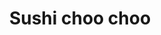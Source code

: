 ---
layout: place
title: "Sushi choo choo"
permalink: /texas/houston/sushi-choo-choo.html
stateAbbr: TX
stateName: Texas
cityName: Houston
place_id: ChIJ1xMqWszRQIYR2U6mYqnByCE
photos:
  - name: >-
      places/ChIJ1xMqWszRQIYR2U6mYqnByCE/photos/AeeoHcLr3URpnmpN9TWaeGVdJYIBwoYlYa2b01Bvs5ZPfo-1VzWx5YD1jniOrgDTtilKjmcmts39s6ITxeyDbCw-qoF4LfIymhStqU0_Yf46GXuP07mfJyWdV6hl92Y14mex3MkP0dMsHtyvfAnWclHc8Y0d55YQVOV71rdBnhJVLGZ_Cy4cdwfwRl3ZFyOynSB2hYcZpvskabDJFh7fOnoWAxvjQuGycQbuNJ9qe2tJyGwnX9F_JPfPW979bp7fkCNheI1uLQxksbmrahVlsEGBAy568j-WQcjZccuJxHVlRqmx6u5RqqE9Y3-QxltiVcAB6f3NIZT5HSXt7aQZgqjVRb1zRzrNCnCgL6lTP7J7xxJJIgs4iJnNoCNDdYY--LbrJtz5vdoF13N6x3_cXFo22kQupDH9OPNd5fFkhG2sCDFSrAun
    widthPx: 4000
    heightPx: 1824
    authorAttributions:
      - displayName: Anthony Spadafora
        uri: https://maps.google.com/maps/contrib/115674511468700919487
        photoUri: >-
          https://lh3.googleusercontent.com/a-/ALV-UjXNtDS0H8WBYvHEZKSMN9mDvnJC9EQPReJ4sw2C-uJr1h6QQMUQlQ=s100-p-k-no-mo
    flagContentUri: >-
      https://www.google.com/local/imagery/report/?cb_client=maps_api_places.places_api&image_key=!1e10!2sCIHM0ogKEICAgICGyKHYzAE&hl=en-US
    googleMapsUri: >-
      https://www.google.com/maps/place//data=!3m4!1e2!3m2!1sCIHM0ogKEICAgICGyKHYzAE!2e10!4m2!3m1!1s0x8640d1cc5a2a13d7:0x21c8c1a962a64ed9
  - name: >-
      places/ChIJ1xMqWszRQIYR2U6mYqnByCE/photos/AeeoHcKlQifQfIn86dcqIrT3ZVepImB2eYo9QXjwMvwXAyxR9Z0DthD1mFnZXOrxxIJD1d42COZH3a9djK9IjRzDwO8yHjIbrlYmjZCVEbBb5lnGzz_K9ADi_wSoPZqMqmOhJbsiG6KZGsvNH8kZkuBs4iMym1pgJm2K261pMpJbQZQZlYxqnpQqNBiJJ39fPTT7uq-4mcduluBU6Dr50fAMDUI_LRj5l97P2POlq-3TIS0kOW2f7LGaRTJmCNo4EcT911yDMtftU4UTHk66HyPA_U4SfiNQaD9SQpIHGTaUbPW3yvMq8Y-tUaEUZXfC0gUXOhJKfzGjWWdVCRvGyGOQk9uONDOz0UCuL4nmuw2Fm5M6Cjq_p-o2dJwQuGhCaPL__2Pxm6S4T9wyofD_cA5ZCIi9NvYdj8MB27BudzaUIOUjpjMSoKq1dm_kWqbzqA
    widthPx: 4000
    heightPx: 3000
    authorAttributions:
      - displayName: Sergio Torres
        uri: https://maps.google.com/maps/contrib/108847540821559058750
        photoUri: >-
          https://lh3.googleusercontent.com/a/ACg8ocLP-n92oJcAT_3GiM9iXay0f7YxwP8ZJ-W-Q7iFCX83jyWKfQ=s100-p-k-no-mo
    flagContentUri: >-
      https://www.google.com/local/imagery/report/?cb_client=maps_api_places.places_api&image_key=!1e10!2sCIABIhAA3jqzdxefUWe-J00AB981&hl=en-US
    googleMapsUri: >-
      https://www.google.com/maps/place//data=!3m4!1e2!3m2!1sCIABIhAA3jqzdxefUWe-J00AB981!2e10!4m2!3m1!1s0x8640d1cc5a2a13d7:0x21c8c1a962a64ed9
  - name: >-
      places/ChIJ1xMqWszRQIYR2U6mYqnByCE/photos/AeeoHcIVbpu7Q5j9CNkvPhUSewLyDnjR9XHC8kAEAjlQUhX5UeGcxQM3uQfMdxGjVNJ6qdwasKuRrNMmLjvD4RKkaTPSxCzEdRQ-Bqokvs1nrX39qZOOBNPIkJGWMsZtcS5ChPkR5E4s4sNR4A-NKGNYWUJrhw7im5sdnoh3560_4RAG_t39SIO4o2SEZIkze2Ieknr-61V5qt8QMQPMyCh-0G15LhCYELJlQ71S_FXYIPi_zFqIaLmMwzbUPCvZNUBfgdSyioSyX1-LVmRULSYjIkviPKWXThi7C1LaL6DADXMhDaUdLchS6vCQGo-1Drz1GSO5sgzGjtuW37DyWVHSObW9GF2bEkTQxLIMM-3BBHomHvaZnLe7jfkd3F428hgdLWCn9cX-d2_Cc3j2EJbJOOGWCVNHXA2VCI0Gd_hx9F9v6Hq2vcS6cSktLlg2DQ
    widthPx: 4000
    heightPx: 3000
    authorAttributions:
      - displayName: Sergio Torres
        uri: https://maps.google.com/maps/contrib/108847540821559058750
        photoUri: >-
          https://lh3.googleusercontent.com/a/ACg8ocLP-n92oJcAT_3GiM9iXay0f7YxwP8ZJ-W-Q7iFCX83jyWKfQ=s100-p-k-no-mo
    flagContentUri: >-
      https://www.google.com/local/imagery/report/?cb_client=maps_api_places.places_api&image_key=!1e10!2sCIABIhAA3jqzdxefUWe-J0kAAu9u&hl=en-US
    googleMapsUri: >-
      https://www.google.com/maps/place//data=!3m4!1e2!3m2!1sCIABIhAA3jqzdxefUWe-J0kAAu9u!2e10!4m2!3m1!1s0x8640d1cc5a2a13d7:0x21c8c1a962a64ed9
  - name: >-
      places/ChIJ1xMqWszRQIYR2U6mYqnByCE/photos/AeeoHcIcMtGVlGY4lif-1ONAzgfg66zYainuY_daxJIRKOvHIEuaZ-98leZGJDp064C3_6mSZvVVym8g16qukgbNEoHqXQefYkmlYAcYWmZP7tmh49XZPJWsW-YfDSLDtCZ0VtXHSrwdrOvjAgdjWauBd8N6t59ORpr8KqOBiJe__9yNOIR9SMmR10_idphiAGTn2bAR9Ml-Zl5A71crok4EUcaqIv0nt_sThDe5IxUHHwC1IkMYwh8tXL_Uku_b9kOxjgv8CxXklhE6kJMxHwG1qSXLaNjHPU6Kiqennh6ahMOJBMS9ygZ2YSZ6RVFeVG8vE3vf_Yq_lfZGBJfVOzC1GVE1zdKi1ZWVbDw6MjB55Bq9fld7pIKQERqIssUN1TxCB04rx_FDGmV-tyqQq5X-ixi47VR8NjVtP4Tri7CvfOPTdg97
    widthPx: 4080
    heightPx: 3060
    authorAttributions:
      - displayName: Jeff Hayes
        uri: https://maps.google.com/maps/contrib/104172907469380126206
        photoUri: >-
          https://lh3.googleusercontent.com/a-/ALV-UjXuEC2OZSJDOtFAeEzsc5dWb5gOglTFg8MrQAhFjPj6d6nONw4-hQ=s100-p-k-no-mo
    flagContentUri: >-
      https://www.google.com/local/imagery/report/?cb_client=maps_api_places.places_api&image_key=!1e10!2sCIHM0ogKEICAgIC3x5HhygE&hl=en-US
    googleMapsUri: >-
      https://www.google.com/maps/place//data=!3m4!1e2!3m2!1sCIHM0ogKEICAgIC3x5HhygE!2e10!4m2!3m1!1s0x8640d1cc5a2a13d7:0x21c8c1a962a64ed9
  - name: >-
      places/ChIJ1xMqWszRQIYR2U6mYqnByCE/photos/AeeoHcKOwuxCVYwW1G6S1a9w_RRoSrrQsaog-PQOeK-D4LNfC8BFG--bcJLJaxb03b0g_Xa3pXog8kTkgL3oKJNB6MxXnp9ay5Sku1Wf7i_mabC0TaMqlgRhMinKMbtGSxvmjQsLBzfAVlM6dT75Vgz7etZGKiszLa85G32gZOnJXMKq5pddaEJjTld3ucg-U3lRLQxm_UC2RDh7y_cIY2jSUuzb1joAnVzTb4xx9Xt6n7IF7Am851cblAKXk2gV_3PaV25o7apP6UoR--VX1ky9rCPVzlFwaBjN3l4boNTTU30r1hAQ7-3vxhqkHrcJpdwzeOdSi-XJ1UQEZZjoMnlL-0CbcLGGliVBoXmOTL7yPalF3dpOLxgCQTYjKeGUBkLNAUt5WwYf1hniWsjWUaUNPinXdicm4eSxUh5Az4gRn5F8sczSAGlDXlveldEk_V25
    widthPx: 3000
    heightPx: 4000
    authorAttributions:
      - displayName: Jose Martinez
        uri: https://maps.google.com/maps/contrib/116040620018648983817
        photoUri: >-
          https://lh3.googleusercontent.com/a-/ALV-UjXsyAD3d7w3fVvOT28kCHmBbb4rWJ3ozgll-_JET4nX2SuuZje_=s100-p-k-no-mo
    flagContentUri: >-
      https://www.google.com/local/imagery/report/?cb_client=maps_api_places.places_api&image_key=!1e10!2sCIABIhAA3iUknCrIj2fGWjIACxTE&hl=en-US
    googleMapsUri: >-
      https://www.google.com/maps/place//data=!3m4!1e2!3m2!1sCIABIhAA3iUknCrIj2fGWjIACxTE!2e10!4m2!3m1!1s0x8640d1cc5a2a13d7:0x21c8c1a962a64ed9
  - name: >-
      places/ChIJ1xMqWszRQIYR2U6mYqnByCE/photos/AeeoHcJiW-bvP2R60X6uIJNARhnXi2e3_Ntf9rTav42XCZQVeww2cbLqGZZ_bR5SrjScJ0K6-6oEATsUvoGMGRTFkZCI8OT2U5ReY1r1flN191mmZq0U9AZ91O7r9vfyBit82P5VW_Mk2IM2v6bDF78LweR_und4whqJwtZNbY5kUUOxkW8elIed-7UjtNEluOOAG2UdLmhr2MH5CsUf8S1NLb39nIKMk8SZDqdn9atokx91mtu5iQ3rLAgvKPYoiD63D-eAOEswL4-eFN9vTsWLyYHMcdEAqk6r-GzEuKpwhTz2CTFRs3S3sZ033l74xyaiyWJu1jp5tkTYZbNBbnbI9GBMRvarKpCpJoOabbx9JMvaWOjwZF4W7ojEduxRfV4S0EbVmaw2HfUqG3ZfOFnXbtubwCgIEh7dfWdknG6vavYfwA
    widthPx: 3072
    heightPx: 4080
    authorAttributions:
      - displayName: Tina LaRea Dawson
        uri: https://maps.google.com/maps/contrib/110704751966176647839
        photoUri: >-
          https://lh3.googleusercontent.com/a-/ALV-UjUno0Wi1dwQZf92jD7QzIzpk4OIyNGAiJ7ql-IR1H4s3oyc0f6MAA=s100-p-k-no-mo
    flagContentUri: >-
      https://www.google.com/local/imagery/report/?cb_client=maps_api_places.places_api&image_key=!1e10!2sCIHM0ogKEICAgIDnypGeOA&hl=en-US
    googleMapsUri: >-
      https://www.google.com/maps/place//data=!3m4!1e2!3m2!1sCIHM0ogKEICAgIDnypGeOA!2e10!4m2!3m1!1s0x8640d1cc5a2a13d7:0x21c8c1a962a64ed9
  - name: >-
      places/ChIJ1xMqWszRQIYR2U6mYqnByCE/photos/AeeoHcLp6Q8SBeYICPI6L3gV6nSUMer_ePLhmLk0MPGXHJxuRGf04KLj2xGpnWFjSgbQv5hAnd9vsQEooc64i1tqdyLE_bEifl-Xwuk8LCE1U61xY6HIxHSjqiS7DQJ4JthSFEirCWCKLDDRTMicFURJCAgDe7ZXVBE1bCWZF56btVmKk3FSUberbdpVtduISGVdtC82bwpH5K5odptd7tNihiZG1FMqRw2ZSPPCHGZS3BY9AX_lnAdcroFWEizKgasZmJaRimDPiIBwjwkCxdhGE8xCtQtU8YMHeFNi6BHAkndZGRWgqrs9lzHbOSRu4v-RRM135dm-gWE_mY439EfNFUdDsGm3iOsCloEy6GH6KPtUrNtKipcyGfOmQpJYGSWsY_pu_rKvbm9MpSjogeDoYLS0hEXKd0iPI7-Yi66GWQvpJ3YU
    widthPx: 3072
    heightPx: 4080
    authorAttributions:
      - displayName: Tina LaRea Dawson
        uri: https://maps.google.com/maps/contrib/110704751966176647839
        photoUri: >-
          https://lh3.googleusercontent.com/a-/ALV-UjUno0Wi1dwQZf92jD7QzIzpk4OIyNGAiJ7ql-IR1H4s3oyc0f6MAA=s100-p-k-no-mo
    flagContentUri: >-
      https://www.google.com/local/imagery/report/?cb_client=maps_api_places.places_api&image_key=!1e10!2sCIHM0ogKEICAgIDnypGeuAE&hl=en-US
    googleMapsUri: >-
      https://www.google.com/maps/place//data=!3m4!1e2!3m2!1sCIHM0ogKEICAgIDnypGeuAE!2e10!4m2!3m1!1s0x8640d1cc5a2a13d7:0x21c8c1a962a64ed9
  - name: >-
      places/ChIJ1xMqWszRQIYR2U6mYqnByCE/photos/AeeoHcKZVFT15yxrekuO9krppNAZQ0zuu1sBwMZkHrsxKe7LIFVTt7I_KyyGzYVL1J1mwwTgCbfk9iKwckEPwy7q8zhWurqWckd0ZYk4Cc76svwDZfpaiDL45JDMCujk51ENFmew0QATYpGngsHxz9shKTKxeuwwYZazzJrugTn8X13jN-iWRM2c5-FLINMNCmuaKjNWopU7gBJQgHjky1LwnafXvZRuA8wm-m3_Ssvr3MpYnxV6UQp4oF35TndHr7kmIQnKDbKKjoMwmCO-sVqIdKloGGYLK1QAclnSu9iYj0Cju6rrGOkOT35LsICOKnGK-oji6bJIE3w09v7ouMoPidXrDvf1MdMNxeqczIHGaKbFq2Xw6P6WdxVI6ejHHtiG5DcYnx2-Vkp8m857FSe9o1pGeiFMYLsg4eE6-gtlrsq44Q
    widthPx: 3000
    heightPx: 4000
    authorAttributions:
      - displayName: Eboune Curtis
        uri: https://maps.google.com/maps/contrib/104326152983781805950
        photoUri: >-
          https://lh3.googleusercontent.com/a-/ALV-UjW56welAaZKC6JaP1hlqU9IApskv4DGcDQBBYr7upZrPtReDgAW=s100-p-k-no-mo
    flagContentUri: >-
      https://www.google.com/local/imagery/report/?cb_client=maps_api_places.places_api&image_key=!1e10!2sCIHM0ogKEICAgIC7yLruLg&hl=en-US
    googleMapsUri: >-
      https://www.google.com/maps/place//data=!3m4!1e2!3m2!1sCIHM0ogKEICAgIC7yLruLg!2e10!4m2!3m1!1s0x8640d1cc5a2a13d7:0x21c8c1a962a64ed9
  - name: >-
      places/ChIJ1xMqWszRQIYR2U6mYqnByCE/photos/AeeoHcLzThnIZ4ukih3ABXvlYDOhb61DWWbxxQLGPaGG7gF8uVpcvIBBTlUkoLZyG57bQ92jfaqsuxNE6zP6RdjlPIAk5Ao6T2W9u5cMp-3kYJDk9JrAHRO6cZ2yQbTLfAXjx3Ss_IdKIBBrq3sr0M5fqzEWCfgccw3keb5jy4ZtWo1ZK_lD1YKY1VaoXAH9SiKLy410oMQG9CmMIrK_qZuC76bX_TXmEK_UvVyr2PYDdcx8e2wVwyxaaPnsXkgUZIgA1szhohYs-C5IfsTTx0Hyjt4AFGvVtdzSBClVNPp-VTEoIp37Fkn7TiI7uFUtU506o8QiJEzDtFXsDtjQIor-EI2gPFhmPuj-zmGq1ynFiPwO_PXzjQHNNrYzKfdaJdUmkjEmOLhnwA-sBOF_fqROaXFL63y2-dYQrqC-z3B2tCdXgR60OAetUcp4YFEztTiJ
    widthPx: 4000
    heightPx: 3000
    authorAttributions:
      - displayName: Gella Mae Iwag
        uri: https://maps.google.com/maps/contrib/114775608281943318928
        photoUri: >-
          https://lh3.googleusercontent.com/a-/ALV-UjXZKGJQWKiHncXJrKh3imsbS7Z4OQWu3pXofmkLZvn70eJhDu9h8Q=s100-p-k-no-mo
    flagContentUri: >-
      https://www.google.com/local/imagery/report/?cb_client=maps_api_places.places_api&image_key=!1e10!2sCIABIhADyddmqRKB_mew9T0ABrSV&hl=en-US
    googleMapsUri: >-
      https://www.google.com/maps/place//data=!3m4!1e2!3m2!1sCIABIhADyddmqRKB_mew9T0ABrSV!2e10!4m2!3m1!1s0x8640d1cc5a2a13d7:0x21c8c1a962a64ed9
  - name: >-
      places/ChIJ1xMqWszRQIYR2U6mYqnByCE/photos/AeeoHcJDQjY-iASKv5NEe5GIFrPTsNcJ-pCftRpeV7Wa-GaykVvV73hRwTKkc8YwGX4dNsjLB32L3m3LFF3sjNkeyBQQK54ESFR-g_Gq66egV8sM3EGAxvtSwe9N3hFlQL63aUe7u41r2GNd2khzW2UxPJX7R3ic2JgMrjx9XPF1T0aWdTEgmp3_FuJBo3ul92JxrmecZm501PoO7KQnprCuwLVe3chCGUQsm4-MHUcyjsfg4rZiLQfkFqFUIdLv2JCiOcKoZaVHWaBpLhVSjCWACazQK3-w2gtiVrAMAw28nV8uqrrsjh-NYfcf_zXN86-IZY3a97oXMnEmtHvUupwxob6f_oX4TFac_sMvokJLSNp7L2ozgtHTCyD9wj4Khrqfd-qzffldgvd2SNnnZTiSxxEG72pXF3TKitsz6EmKPqo
    widthPx: 2867
    heightPx: 3228
    authorAttributions:
      - displayName: Raymond Merritt
        uri: https://maps.google.com/maps/contrib/104343432077621124812
        photoUri: >-
          https://lh3.googleusercontent.com/a/ACg8ocL7wXbLCAE6BKaFRHSxpkpt6-a6thhGQosntb5FXf73pjwQAQ=s100-p-k-no-mo
    flagContentUri: >-
      https://www.google.com/local/imagery/report/?cb_client=maps_api_places.places_api&image_key=!1e10!2sCIHM0ogKEICAgMCAp-OONg&hl=en-US
    googleMapsUri: >-
      https://www.google.com/maps/place//data=!3m4!1e2!3m2!1sCIHM0ogKEICAgMCAp-OONg!2e10!4m2!3m1!1s0x8640d1cc5a2a13d7:0x21c8c1a962a64ed9
address: 12149 Farm to Market 1960 Rd W suite M, Houston, TX 77065, USA
street: 12149 Farm to Market 1960 Rd W suite M
city: Houston
state: TX
zip: '77065'
country: USA
neighborhood: Windermere Lakes
latitude: '29.923764'
longitude: '-95.599697'
accessibility_options:
  wheelchairAccessibleParking: true
  wheelchairAccessibleEntrance: true
  wheelchairAccessibleRestroom: true
  wheelchairAccessibleSeating: true
business_status: OPERATIONAL
name: Sushi choo choo
google_maps_links:
  directionsUri: >-
    https://www.google.com/maps/dir//''/data=!4m7!4m6!1m1!4e2!1m2!1m1!1s0x8640d1cc5a2a13d7:0x21c8c1a962a64ed9!3e0
  placeUri: https://maps.google.com/?cid=2434408531842453209
  writeAReviewUri: >-
    https://www.google.com/maps/place//data=!4m3!3m2!1s0x8640d1cc5a2a13d7:0x21c8c1a962a64ed9!12e1
  reviewsUri: >-
    https://www.google.com/maps/place//data=!4m4!3m3!1s0x8640d1cc5a2a13d7:0x21c8c1a962a64ed9!9m1!1b1
  photosUri: >-
    https://www.google.com/maps/place//data=!4m3!3m2!1s0x8640d1cc5a2a13d7:0x21c8c1a962a64ed9!10e5
primary_type: Sushi Restaurant
opening_hours:
  regular: null
  current: null
secondary_opening_hours:
  regular:
    weekdayDescriptions: null
    type: null
  current:
    weekdayDescriptions: null
    type: null
phone: (281) 955-2888
price_level: PRICE_LEVEL_MODERATE
price_range: $10 &ndash; $20
rating: '4.3'
rating_count: 513
website: http://www.sushichoochoo.com/
description: null
reviews: null
parking_options: null
payment_options: null
allow_dogs: null
curbside_pickup: null
delivery: null
dine_in: null
good_for_children: null
good_for_groups: null
good_for_sports: null
live_music: null
menu_for_children: null
outdoor_seating: null
reservable: null
restroom: null
serves_beer: null
serves_breakfast: null
serves_brunch: null
serves_cocktails: null
serves_coffee: null
serves_dinner: null
serves_dessert: null
serves_lunch: null
serves_vegetarian_food: null
serves_wine: null
takeout: null

---
